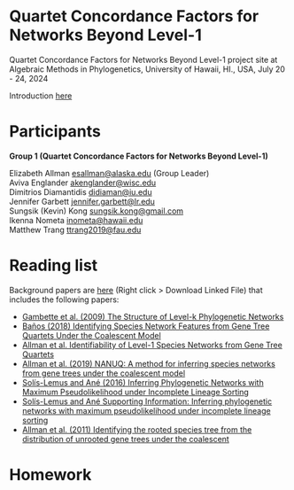 # Quartet Concordance Factors for Networks Beyond Level-1

Quartet Concordance Factors for Networks Beyond Level-1 project site at Algebraic Methods in Phylogenetics, University of Hawaii, HI., USA, July 20 - 24, 2024

Introduction [here](/docs/proj_intro.pdf)


# Participants

**Group 1 (Quartet Concordance Factors for Networks Beyond Level-1)**

Elizabeth Allman <esallman@alaska.edu> (Group Leader)\
Aviva Englander <akenglander@wisc.edu>\
Dimitrios Diamantidis <didiaman@iu.edu>\
Jennifer Garbett <jennifer.garbett@lr.edu>\
Sungsik (Kevin) Kong <sungsik.kong@gmail.com>\
Ikenna Nometa <inometa@hawaii.edu>\
Matthew Trang <ttrang2019@fau.edu>

# Reading list

Background papers are [here](https://github.com/sungsik-kong/qCFsforNsbeyondLv1/blob/main/docs/background_papers.zip) (Right click > Download Linked File) that includes the following papers:

- [Gambette et al. (2009) The Structure of Level-k Phylogenetic Networks](/docs/background_papers/2009GambetteBerryPaulGenerators.pdf)
- [Baños (2018) Identifying Species Network Features from Gene Tree Quartets Under the Coalescent Model](/docs/background_papers/Banos-2018-Bulletin_of_Mathematical_Biology.pdf)
- [Allman et al. Identifiability of Level-1 Species Networks from Gene Tree Quartets](/docs/background_papers/id_main_and_supplement_r1.pdf)
- [Allman et al. (2019) NANUQ: A method for inferring species networks from gene trees under the coalescent model](/docs/background_papers/nanuq_bmc_FINAL.pdf)
- [Solís-Lemus and Ané (2016) Inferring Phylogenetic Networks with Maximum Pseudolikelihood under Incomplete Lineage Sorting](docs/background_papers/SNaQ-journal.pgen.1005896.PDF)
- [Solís-Lemus and Ané Supporting Information: Inferring phylogenetic networks with maximum pseudolikelihood under incomplete lineage sorting](/docs/background_papers/SNaQ-supplement-journal.pgen.1005896.s001.PDF)
- [Allman et al. (2011) Identifying the rooted species tree from the distribution of unrooted gene trees under the coalescent](/docs/background_papers/UGT-s00285-010-0355-7.pdf)


# Homework